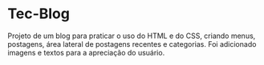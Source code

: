 # Tec-Blog
 
Projeto de um blog para praticar o uso do HTML e do CSS, criando menus, postagens, área lateral de postagens recentes e categorias. Foi adicionado imagens e textos para a apreciação do usuário.